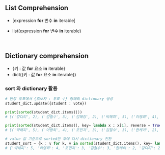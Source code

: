 ## List Comprehension

* [expression **for** 변수 **in** iterable]

* list(expression **for** 변수 **in** iterable)

<br>

## Dictionary comprehension

* {키 : 값 **for** 요소 **in** iterable}
* dict({키 : 값 **for** 요소 **in** iterable})



### sort 와 dictionary 활용

```py
# 반장 투표에서 {후보자 : 투표 수} 형태의 dictionary 생성
student_dict.update({student : vote})

print(sorted(student_dict.items()))
# [('강디티', 2), ('김철수', 3), ('김해킹', 2), ('박해피', 5), ('이영희', 4), ('조민지', 3), ('한케이', 2)]

print(sorted(student_dict.items(), key= lambda x : x[1], reverse = True))
# [('박해피', 5), ('이영희', 4), ('조민지', 3), ('김철수', 3), ('한케이', 2), ('강디티', 2), ('김해킹', 2)]

# value 값 기준으로 sorted한 후에 다시 dictionary 전환
student_sort = {k : v for k, v in sorted(student_dict.items(), key= lambda x : x[1], reverse=True)}
# {'박해피': 5, '이영희': 4, '조민지': 3, '김철수': 3, '한케이': 2, '강디티': 2, '김해킹': 2}
```



